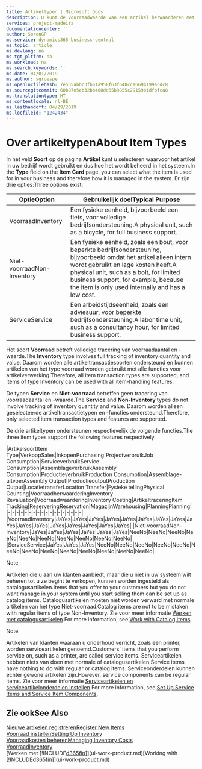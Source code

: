 ```yaml
---
title: Artikeltypen | Microsoft Docs
description: U kunt de voorraadwaarde van een artikel herwaarderen met de waarderingsmethoden FIFO of Gemiddeld, bijvoorbeeld als de kosten van een artikel veranderen om andere redenen dan transacties.
services: project-madeira
documentationcenter: ''
author: SorenGP
ms.service: dynamics365-business-central
ms.topic: article
ms.devlang: na
ms.tgt_pltfrm: na
ms.workload: na
ms.search.keywords: ''
ms.date: 04/01/2019
ms.author: sgroespe
ms.openlocfilehash: 7e535abbc3fb61a958f63f648cca6694199acdc8
ms.sourcegitcommit: 60b87e5eb32bb408dd65b9855c29159b1dfbfca8
ms.translationtype: HT
ms.contentlocale: nl-BE
ms.lasthandoff: 04/29/2019
ms.locfileid: "1242434"
---
```

# <a name="about-item-types"></a><span data-ttu-id="5d748-103">Over artikeltypen</span><span class="sxs-lookup"><span data-stu-id="5d748-103">About Item Types</span></span>
<span data-ttu-id="5d748-104">In het veld **Soort** op de pagina **Artikel** kunt u selecteren waarvoor het artikel in uw bedrijf wordt gebruikt en dus hoe het wordt beheerd in het systeem.</span><span class="sxs-lookup"><span data-stu-id="5d748-104">In the **Type** field on the **Item Card** page, you can select what the item is used for in your business and therefore how it is managed in the system.</span></span> <span data-ttu-id="5d748-105">Er zijn drie opties:</span><span class="sxs-lookup"><span data-stu-id="5d748-105">Three options exist:</span></span>

|<span data-ttu-id="5d748-106">Optie</span><span class="sxs-lookup"><span data-stu-id="5d748-106">Option</span></span>|<span data-ttu-id="5d748-107">Gebruikelijk doel</span><span class="sxs-lookup"><span data-stu-id="5d748-107">Typical Purpose</span></span>|
|------|-----------|
|<span data-ttu-id="5d748-108">Voorraad</span><span class="sxs-lookup"><span data-stu-id="5d748-108">Inventory</span></span>|<span data-ttu-id="5d748-109">Een fysieke eenheid, bijvoorbeeld een fiets, voor volledige bedrijfsondersteuning.</span><span class="sxs-lookup"><span data-stu-id="5d748-109">A physical unit, such as a bicycle, for full business support.</span></span>|
|<span data-ttu-id="5d748-110">Niet-voorraad</span><span class="sxs-lookup"><span data-stu-id="5d748-110">Non-Inventory</span></span>|<span data-ttu-id="5d748-111">Een fysieke eenheid, zoals een bout, voor beperkte bedrijfsondersteuning, bijvoorbeeld omdat het artikel alleen intern wordt gebruikt en lage kosten heeft.</span><span class="sxs-lookup"><span data-stu-id="5d748-111">A physical unit, such as a bolt, for limited business support, for example, because the item is only used internally and has a low cost.</span></span>|
|<span data-ttu-id="5d748-112">Service</span><span class="sxs-lookup"><span data-stu-id="5d748-112">Service</span></span>|<span data-ttu-id="5d748-113">Een arbeidstijdseenheid, zoals een adviesuur, voor beperkte bedrijfsondersteuning.</span><span class="sxs-lookup"><span data-stu-id="5d748-113">A labor time unit, such as a consultancy hour, for limited business support.</span></span>|

<span data-ttu-id="5d748-114">Het soort **Voorraad** betreft volledige tracering van voorraadaantal en -waarde.</span><span class="sxs-lookup"><span data-stu-id="5d748-114">The **Inventory** type involves full tracking of inventory quantity and value.</span></span> <span data-ttu-id="5d748-115">Daarom worden alle artikeltransactiesoorten ondersteund en kunnen artikelen van het type voorraad worden gebruikt met alle functies voor artikelverwerking.</span><span class="sxs-lookup"><span data-stu-id="5d748-115">Therefore, all item transaction types are supported, and items of type Inventory can be used with all item-handling features.</span></span>

<span data-ttu-id="5d748-116">De typen **Service** en **Niet-voorraad** betreffen geen tracering van voorraadaantal en -waarde.</span><span class="sxs-lookup"><span data-stu-id="5d748-116">The **Service** and **Non-Inventory** types do not involve tracking of inventory quantity and value.</span></span> <span data-ttu-id="5d748-117">Daarom worden alleen geselecteerde artikeltransactietypen en -functies ondersteund.</span><span class="sxs-lookup"><span data-stu-id="5d748-117">Therefore, only selected item transaction types and features are supported.</span></span>

<span data-ttu-id="5d748-118">De drie artikeltypen ondersteunen respectievelijk de volgende functies.</span><span class="sxs-lookup"><span data-stu-id="5d748-118">The three item types support the following features respectively.</span></span>

|<span data-ttu-id="5d748-119">Artikelsoort</span><span class="sxs-lookup"><span data-stu-id="5d748-119">Item Type</span></span>|<span data-ttu-id="5d748-120">Verkoop</span><span class="sxs-lookup"><span data-stu-id="5d748-120">Sales</span></span>|<span data-ttu-id="5d748-121">Inkopen</span><span class="sxs-lookup"><span data-stu-id="5d748-121">Purchasing</span></span>|<span data-ttu-id="5d748-122">Projectverbruik</span><span class="sxs-lookup"><span data-stu-id="5d748-122">Job Consumption</span></span>|<span data-ttu-id="5d748-123">Serviceverbruik</span><span class="sxs-lookup"><span data-stu-id="5d748-123">Service Consumption</span></span>|<span data-ttu-id="5d748-124">Assemblageverbruik</span><span class="sxs-lookup"><span data-stu-id="5d748-124">Assembly Consumption</span></span>|<span data-ttu-id="5d748-125">Productieverbruik</span><span class="sxs-lookup"><span data-stu-id="5d748-125">Production Consumption</span></span>|<span data-ttu-id="5d748-126">Assemblage-uitvoer</span><span class="sxs-lookup"><span data-stu-id="5d748-126">Assembly Output</span></span>|<span data-ttu-id="5d748-127">Productieoutput</span><span class="sxs-lookup"><span data-stu-id="5d748-127">Production Output</span></span>|<span data-ttu-id="5d748-128">Locatietransfer</span><span class="sxs-lookup"><span data-stu-id="5d748-128">Location Transfer</span></span>|<span data-ttu-id="5d748-129">Fysieke telling</span><span class="sxs-lookup"><span data-stu-id="5d748-129">Physical Counting</span></span>|<span data-ttu-id="5d748-130">Voorraadherwaardering</span><span class="sxs-lookup"><span data-stu-id="5d748-130">Inventory Revaluation</span></span>|<span data-ttu-id="5d748-131">Voorraadwaardering</span><span class="sxs-lookup"><span data-stu-id="5d748-131">Inventory Costing</span></span>|<span data-ttu-id="5d748-132">Artikeltracering</span><span class="sxs-lookup"><span data-stu-id="5d748-132">Item Tracking</span></span>|<span data-ttu-id="5d748-133">Reservering</span><span class="sxs-lookup"><span data-stu-id="5d748-133">Reservation</span></span>|<span data-ttu-id="5d748-134">Magazijn</span><span class="sxs-lookup"><span data-stu-id="5d748-134">Warehousing</span></span>|<span data-ttu-id="5d748-135">Planning</span><span class="sxs-lookup"><span data-stu-id="5d748-135">Planning</span></span>|
|-|-|-|-|-|-|-|-|-|-|-|-|-|-|-|-|-|-|
|<span data-ttu-id="5d748-136">Voorraad</span><span class="sxs-lookup"><span data-stu-id="5d748-136">Inventory</span></span>|<span data-ttu-id="5d748-137">Ja</span><span class="sxs-lookup"><span data-stu-id="5d748-137">Yes</span></span>|<span data-ttu-id="5d748-138">Ja</span><span class="sxs-lookup"><span data-stu-id="5d748-138">Yes</span></span>|<span data-ttu-id="5d748-139">Ja</span><span class="sxs-lookup"><span data-stu-id="5d748-139">Yes</span></span>|<span data-ttu-id="5d748-140">Ja</span><span class="sxs-lookup"><span data-stu-id="5d748-140">Yes</span></span>|<span data-ttu-id="5d748-141">Ja</span><span class="sxs-lookup"><span data-stu-id="5d748-141">Yes</span></span>|<span data-ttu-id="5d748-142">Ja</span><span class="sxs-lookup"><span data-stu-id="5d748-142">Yes</span></span>|<span data-ttu-id="5d748-143">Ja</span><span class="sxs-lookup"><span data-stu-id="5d748-143">Yes</span></span>|<span data-ttu-id="5d748-144">Ja</span><span class="sxs-lookup"><span data-stu-id="5d748-144">Yes</span></span>|<span data-ttu-id="5d748-145">Ja</span><span class="sxs-lookup"><span data-stu-id="5d748-145">Yes</span></span>|<span data-ttu-id="5d748-146">Ja</span><span class="sxs-lookup"><span data-stu-id="5d748-146">Yes</span></span>|<span data-ttu-id="5d748-147">Ja</span><span class="sxs-lookup"><span data-stu-id="5d748-147">Yes</span></span>|<span data-ttu-id="5d748-148">Ja</span><span class="sxs-lookup"><span data-stu-id="5d748-148">Yes</span></span>|<span data-ttu-id="5d748-149">Ja</span><span class="sxs-lookup"><span data-stu-id="5d748-149">Yes</span></span>|<span data-ttu-id="5d748-150">Ja</span><span class="sxs-lookup"><span data-stu-id="5d748-150">Yes</span></span>|<span data-ttu-id="5d748-151">Ja</span><span class="sxs-lookup"><span data-stu-id="5d748-151">Yes</span></span>|<span data-ttu-id="5d748-152">Ja</span><span class="sxs-lookup"><span data-stu-id="5d748-152">Yes</span></span>|
|<span data-ttu-id="5d748-153">Niet-voorraad</span><span class="sxs-lookup"><span data-stu-id="5d748-153">Non-Inventory</span></span>|<span data-ttu-id="5d748-154">Ja</span><span class="sxs-lookup"><span data-stu-id="5d748-154">Yes</span></span>|<span data-ttu-id="5d748-155">Ja</span><span class="sxs-lookup"><span data-stu-id="5d748-155">Yes</span></span>|<span data-ttu-id="5d748-156">Ja</span><span class="sxs-lookup"><span data-stu-id="5d748-156">Yes</span></span>|<span data-ttu-id="5d748-157">Ja</span><span class="sxs-lookup"><span data-stu-id="5d748-157">Yes</span></span>|<span data-ttu-id="5d748-158">Ja</span><span class="sxs-lookup"><span data-stu-id="5d748-158">Yes</span></span>|<span data-ttu-id="5d748-159">Ja</span><span class="sxs-lookup"><span data-stu-id="5d748-159">Yes</span></span>|<span data-ttu-id="5d748-160">Nee</span><span class="sxs-lookup"><span data-stu-id="5d748-160">No</span></span>|<span data-ttu-id="5d748-161">Nee</span><span class="sxs-lookup"><span data-stu-id="5d748-161">No</span></span>|<span data-ttu-id="5d748-162">Nee</span><span class="sxs-lookup"><span data-stu-id="5d748-162">No</span></span>|<span data-ttu-id="5d748-163">Nee</span><span class="sxs-lookup"><span data-stu-id="5d748-163">No</span></span>|<span data-ttu-id="5d748-164">Nee</span><span class="sxs-lookup"><span data-stu-id="5d748-164">No</span></span>|<span data-ttu-id="5d748-165">Nee</span><span class="sxs-lookup"><span data-stu-id="5d748-165">No</span></span>|<span data-ttu-id="5d748-166">Nee</span><span class="sxs-lookup"><span data-stu-id="5d748-166">No</span></span>|<span data-ttu-id="5d748-167">Nee</span><span class="sxs-lookup"><span data-stu-id="5d748-167">No</span></span>|<span data-ttu-id="5d748-168">Nee</span><span class="sxs-lookup"><span data-stu-id="5d748-168">No</span></span>|<span data-ttu-id="5d748-169">Nee</span><span class="sxs-lookup"><span data-stu-id="5d748-169">No</span></span>|
|<span data-ttu-id="5d748-170">Service</span><span class="sxs-lookup"><span data-stu-id="5d748-170">Service</span></span>|<span data-ttu-id="5d748-171">Ja</span><span class="sxs-lookup"><span data-stu-id="5d748-171">Yes</span></span>|<span data-ttu-id="5d748-172">Ja</span><span class="sxs-lookup"><span data-stu-id="5d748-172">Yes</span></span>|<span data-ttu-id="5d748-173">Ja</span><span class="sxs-lookup"><span data-stu-id="5d748-173">Yes</span></span>|<span data-ttu-id="5d748-174">Nee</span><span class="sxs-lookup"><span data-stu-id="5d748-174">No</span></span>|<span data-ttu-id="5d748-175">Nee</span><span class="sxs-lookup"><span data-stu-id="5d748-175">No</span></span>|<span data-ttu-id="5d748-176">Nee</span><span class="sxs-lookup"><span data-stu-id="5d748-176">No</span></span>|<span data-ttu-id="5d748-177">Nee</span><span class="sxs-lookup"><span data-stu-id="5d748-177">No</span></span>|<span data-ttu-id="5d748-178">Nee</span><span class="sxs-lookup"><span data-stu-id="5d748-178">No</span></span>|<span data-ttu-id="5d748-179">Nee</span><span class="sxs-lookup"><span data-stu-id="5d748-179">No</span></span>|<span data-ttu-id="5d748-180">Nee</span><span class="sxs-lookup"><span data-stu-id="5d748-180">No</span></span>|<span data-ttu-id="5d748-181">Nee</span><span class="sxs-lookup"><span data-stu-id="5d748-181">No</span></span>|<span data-ttu-id="5d748-182">Nee</span><span class="sxs-lookup"><span data-stu-id="5d748-182">No</span></span>|<span data-ttu-id="5d748-183">Nee</span><span class="sxs-lookup"><span data-stu-id="5d748-183">No</span></span>|<span data-ttu-id="5d748-184">Nee</span><span class="sxs-lookup"><span data-stu-id="5d748-184">No</span></span>|<span data-ttu-id="5d748-185">Nee</span><span class="sxs-lookup"><span data-stu-id="5d748-185">No</span></span>|<span data-ttu-id="5d748-186">Nee</span><span class="sxs-lookup"><span data-stu-id="5d748-186">No</span></span>|

> [!NOTE]
> <span data-ttu-id="5d748-187">Artikelen die u aan uw klanten aanbiedt, maar die u niet in uw systeem wilt beheren tot u ze begint te verkopen, kunnen worden ingesteld als catalogusartikelen.</span><span class="sxs-lookup"><span data-stu-id="5d748-187">Items that you offer to your customers but you do not want manage in your system until you start selling them can be set up as catalog items.</span></span> <span data-ttu-id="5d748-188">Catalogusartikelen moeten niet worden verward met normale artikelen van het type Niet-voorraad.</span><span class="sxs-lookup"><span data-stu-id="5d748-188">Catalog items are not to be mistaken with regular items of type Non-Inventory.</span></span> <span data-ttu-id="5d748-189">Zie voor meer informatie [Werken met catalogusartikelen](inventory-how-work-nonstock-items.md).</span><span class="sxs-lookup"><span data-stu-id="5d748-189">For more information, see [Work with Catalog Items](inventory-how-work-nonstock-items.md).</span></span>

> [!NOTE]
> <span data-ttu-id="5d748-190">Artikelen van klanten waaraan u onderhoud verricht, zoals een printer, worden serviceartikelen genoemd.</span><span class="sxs-lookup"><span data-stu-id="5d748-190">Customers' items that you perform service on, such as a printer, are called service items.</span></span> <span data-ttu-id="5d748-191">Serviceartikelen hebben niets van doen met normale of catalogusartikelen.</span><span class="sxs-lookup"><span data-stu-id="5d748-191">Service items have nothing to do with regular or catalog items.</span></span> <span data-ttu-id="5d748-192">Serviceonderdelen kunnen echter gewone artikelen zijn.</span><span class="sxs-lookup"><span data-stu-id="5d748-192">However, service components can be regular items.</span></span> <span data-ttu-id="5d748-193">Zie voor meer informatie [Serviceartikelen en serviceartikelonderdelen instellen](service-how-setup-service-items.md).</span><span class="sxs-lookup"><span data-stu-id="5d748-193">For more information, see [Set Up Service Items and Service Item Components](service-how-setup-service-items.md).</span></span>

## <a name="see-also"></a><span data-ttu-id="5d748-194">Zie ook</span><span class="sxs-lookup"><span data-stu-id="5d748-194">See Also</span></span>
[<span data-ttu-id="5d748-195">Nieuwe artikelen registreren</span><span class="sxs-lookup"><span data-stu-id="5d748-195">Register New Items</span></span>](inventory-how-register-new-items.md)  
[<span data-ttu-id="5d748-196">Voorraad instellen</span><span class="sxs-lookup"><span data-stu-id="5d748-196">Setting Up Inventory</span></span>](inventory-setup-inventory.md)  
[<span data-ttu-id="5d748-197">Voorraadkosten beheren</span><span class="sxs-lookup"><span data-stu-id="5d748-197">Managing Inventory Costs</span></span>](finance-manage-inventory-costs.md)  
[<span data-ttu-id="5d748-198">Voorraad</span><span class="sxs-lookup"><span data-stu-id="5d748-198">Inventory</span></span>](inventory-manage-inventory.md)  
<span data-ttu-id="5d748-199">[Werken met [!INCLUDE[d365fin](includes/d365fin_md.md)]](ui-work-product.md)</span><span class="sxs-lookup"><span data-stu-id="5d748-199">[Working with [!INCLUDE[d365fin](includes/d365fin_md.md)]](ui-work-product.md)</span></span>
